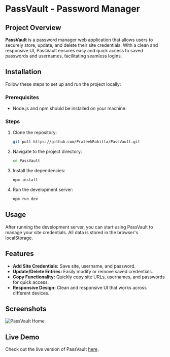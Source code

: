 # PassVault - Password Manager

## Project Overview
**PassVault** is a password manager web application that allows users to securely store, update, and delete their site credentials. With a clean and responsive UI, PassVault ensures easy and quick access to saved passwords and usernames, facilitating seamless logins.

## Installation
Follow these steps to set up and run the project locally:

### Prerequisites
- Node.js and npm should be installed on your machine.

### Steps
1. Clone the repository:
    ```bash
    git pull https://github.com/PrateekRohilla/PassVault.git
    ```
2. Navigate to the project directory:
    ```bash
    cd PassVault
    ```
3. Install the dependencies:
    ```bash
    npm install
    ```
4. Run the development server:
    ```bash
    npm run dev
    ```


## Usage
After running the development server, you can start using PassVault to manage your site credentials. All data is stored in the browser's localStorage.

## Features
- **Add Site Credentials:** Save site, username, and password.
- **Update/Delete Entries:** Easily modify or remove saved credentials.
- **Copy Functionality:** Quickly copy site URLs, usernames, and passwords for quick access.
- **Responsive Design:** Clean and responsive UI that works across different devices.


## Screenshots
![PassVault Home](screenshots/home.png)


## Live Demo
Check out the live version of PassVault [here](https://pas-vault.netlify.app/).

